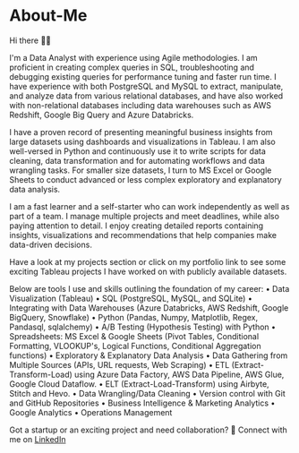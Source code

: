 # About-Me

Hi there 👋🏽 

I'm a Data Analyst with experience using Agile methodologies. I am proficient in creating complex queries in SQL, troubleshooting and debugging existing queries for performance tuning and faster run time. I have experience with both PostgreSQL and MySQL to extract, manipulate, and analyze data from various relational databases, and have also worked with non-relational databases including data warehouses such as AWS Redshift, Google Big Query and Azure Databricks. 

I have a proven record of presenting meaningful business insights from large datasets using dashboards and visualizations in Tableau. I am also well-versed in Python and continuously use it to write scripts for data cleaning, data transformation and for automating workflows and data wrangling tasks. For smaller size datasets, I turn to MS Excel or Google Sheets to conduct advanced or less complex exploratory and explanatory data analysis.

I am a fast learner and a self-starter who can work independently as well as part of a team. I manage multiple projects and meet deadlines, while also paying attention to detail. I enjoy creating detailed reports containing insights, visualizations and recommendations that help companies make data-driven decisions.

Have a look at my projects section or click on my portfolio link to see some exciting Tableau projects I have worked on with publicly available datasets.

Below are tools I use and skills outlining the foundation of my career:
• Data Visualization (Tableau)
• SQL (PostgreSQL, MySQL, and SQLite)
• Integrating with Data Warehouses (Azure Databricks, AWS Redshift, Google BigQuery, Snowflake)
• Python (Pandas, Numpy, Matplotlib, Regex, Pandasql, sqlalchemy)
• A/B Testing (Hypothesis Testing) with Python
• Spreadsheets: MS Excel & Google Sheets (Pivot Tables, Conditional Formatting, VLOOKUP's, Logical Functions, Conditional Aggregation functions)
• Exploratory & Explanatory Data Analysis
• Data Gathering from Multiple Sources (APIs, URL requests, Web Scraping)
• ETL (Extract-Transform-Load) using Azure Data Factory, AWS Data Pipeline, AWS Glue, Google Cloud Dataflow.
• ELT (Extract-Load-Transform)  using Airbyte, Stitch and Hevo.
• Data Wrangling/Data Cleaning
• Version control with Git and GitHub Repositories
• Business Intelligence & Marketing Analytics
• Google Analytics
• Operations Management

Got a startup or an exciting project and need collaboration? 🚀
Connect with me on [LinkedIn](https://www.linkedin.com/in/nsikanudoma)
